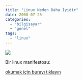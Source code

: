 ```yaml
---
title: "Linux Neden Daha İyidir"
date: 2008-07-25
categories: 
  - "bilgisayar"
  - "genel"
tags: 
  - "linux"
---
```


![](/images/business_news.png)  
  
Bir linux manifestosu:  
  
[okumak için burayı tıklayın](http://www.whylinuxisbetter.net/index_tr.php?lang=tr)
